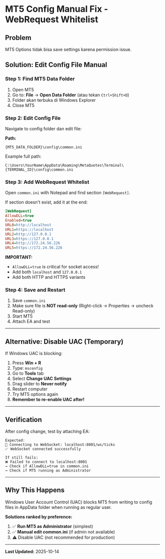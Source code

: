 # MT5 Config Manual Fix - WebRequest Whitelist

## Problem
MT5 Options tidak bisa save settings karena permission issue.

## Solution: Edit Config File Manual

### Step 1: Find MT5 Data Folder

1. Open MT5
2. Go to: **File** → **Open Data Folder** (atau tekan `Ctrl+Shift+D`)
3. Folder akan terbuka di Windows Explorer
4. Close MT5

### Step 2: Edit Config File

Navigate to config folder dan edit file:

**Path:**
```
{MT5_DATA_FOLDER}\config\common.ini
```

Example full path:
```
C:\Users\YourName\AppData\Roaming\MetaQuotes\Terminal\{TERMINAL_ID}\config\common.ini
```

### Step 3: Add WebRequest Whitelist

Open `common.ini` with Notepad and find section `[WebRequest]`.

If section doesn't exist, add it at the end:

```ini
[WebRequest]
AllowDLL=true
Enabled=true
URL0=http://localhost
URL1=https://localhost
URL2=http://127.0.0.1
URL3=https://127.0.0.1
URL4=http://172.24.56.226
URL5=https://172.24.56.226
```

**IMPORTANT:**
- `AllowDLL=true` is critical for socket access!
- Add both `localhost` and `127.0.0.1`
- Add both HTTP and HTTPS variants

### Step 4: Save and Restart

1. Save `common.ini`
2. Make sure file is **NOT read-only** (Right-click → Properties → uncheck Read-only)
3. Start MT5
4. Attach EA and test

---

## Alternative: Disable UAC (Temporary)

If Windows UAC is blocking:

1. Press **Win + R**
2. Type: `msconfig`
3. Go to **Tools** tab
4. Select **Change UAC Settings**
5. Drag slider to **Never notify**
6. Restart computer
7. Try MT5 options again
8. **Remember to re-enable UAC after!**

---

## Verification

After config change, test by attaching EA:

```
Expected:
🔌 Connecting to WebSocket: localhost:8001/ws/ticks
✅ WebSocket connected successfully

If still fails:
❌ Failed to connect to localhost:8001
→ Check if AllowDLL=true in common.ini
→ Check if MT5 running as Administrator
```

---

## Why This Happens

Windows User Account Control (UAC) blocks MT5 from writing to config files in AppData folder when running as regular user.

**Solutions ranked by preference:**
1. ✅ **Run MT5 as Administrator** (simplest)
2. ✅ **Manual edit common.ini** (if admin not available)
3. ⚠️ Disable UAC (not recommended for production)

---

**Last Updated:** 2025-10-14
